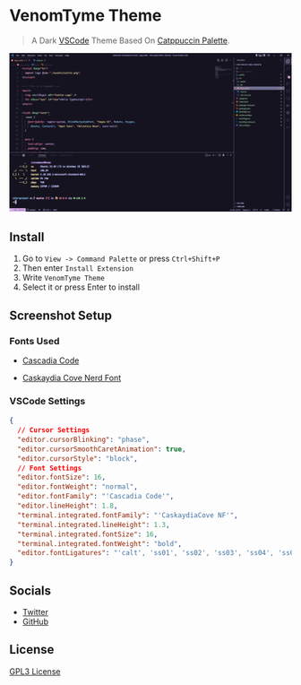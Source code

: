 # VenomTyme Theme

> A Dark [VSCode](http://code.visualstudio.com) Theme Based On [Catppuccin Palette](https://github.com/catppuccin/catppuccin).

![Screenshot](https://raw.githubusercontent.com/ivenomweed/VenomTyme/main/screenshot.png)

## Install

1. Go to `View -> Command Palette` or press `Ctrl+Shift+P`
2. Then enter `Install Extension`
3. Write `VenomTyme Theme`
4. Select it or press Enter to install

## Screenshot Setup

### Fonts Used

- [Cascadia Code](https://github.com/microsoft/cascadia-code)

- [Caskaydia Cove Nerd Font](https://github.com/ryanoasis/nerd-fonts/tree/master/patched-fonts/CascadiaCode)

### VSCode Settings

```json
{
  // Cursor Settings
  "editor.cursorBlinking": "phase",
  "editor.cursorSmoothCaretAnimation": true,
  "editor.cursorStyle": "block",
  // Font Settings
  "editor.fontSize": 16,
  "editor.fontWeight": "normal",
  "editor.fontFamily": "'Cascadia Code'",
  "editor.lineHeight": 1.8,
  "terminal.integrated.fontFamily": "'CaskaydiaCove NF'",
  "terminal.integrated.lineHeight": 1.3,
  "terminal.integrated.fontSize": 16,
  "terminal.integrated.fontWeight": "bold",
  "editor.fontLigatures": "'calt', 'ss01', 'ss02', 'ss03', 'ss04', 'ss05', 'ss06', 'zero', 'onum'"
}
```

## Socials

- [Twitter](https://twitter.com/iVenomWeed)
- [GitHub](https://github.com/ivenomweed)

## License

[GPL3 License](https://github.com/ivenomweed/VenomTyme/blob/main/LICENSE)
